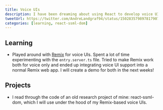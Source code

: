 ```yaml
---
title: Voice UIs
description: I have been dreaming about using React to develop voice UIs (VUIs) for a long time. In the next weeks, I want to experiment using react-ssml-dom together with Remix!
tweetUrl: https://twitter.com/AndreLandgraf94/status/1502835798978179072
categories: [learning, react-ssml-dom]
---
```


## Learning

- Played around with [Remix](remix.run) for voice UIs. Spent a lot of time experimenting with the `entry.server.ts` file. Tried to make Remix work both for voice only and ended up integrating voice UI support into a normal Remix web app. I will create a demo for both in the next weeks!

## Projects

- I read through the code of an old research project of mine: react-ssml-dom, which I will use under the hood of my Remix-based voice UIs.
